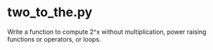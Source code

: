 # two_to_the.py

Write a function to compute 2^x without multiplication, power raising functions
or operators, or loops.